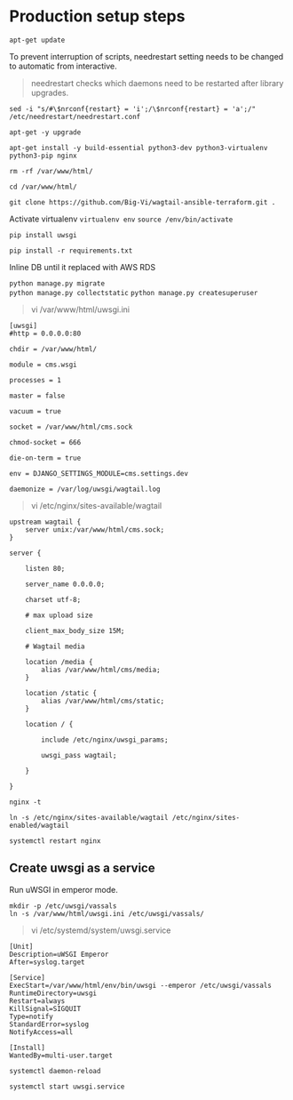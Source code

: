 # Production setup steps

`apt-get update`

To prevent interruption of scripts, needrestart setting needs to be changed to automatic from interactive.
> needrestart checks which daemons need to be restarted after library upgrades.

`sed -i "s/#\$nrconf{restart} = 'i';/\$nrconf{restart} = 'a';/" /etc/needrestart/needrestart.conf`

`apt-get -y upgrade`

`apt-get install -y build-essential python3-dev python3-virtualenv python3-pip nginx`

`rm -rf /var/www/html/`

`cd /var/www/html/`

`git clone https://github.com/Big-Vi/wagtail-ansible-terraform.git .`

Activate virtualenv
`virtualenv env`
`source /env/bin/activate`

`pip install uwsgi`

`pip install -r requirements.txt`

  
  
Inline DB until it replaced with AWS RDS

`python manage.py migrate`  
`python manage.py collectstatic`
`python manage.py createsuperuser`


> vi /var/www/html/uwsgi.ini
```
[uwsgi]
#http = 0.0.0.0:80 

chdir = /var/www/html/

module = cms.wsgi

processes = 1

master = false

vacuum = true

socket = /var/www/html/cms.sock

chmod-socket = 666

die-on-term = true

env = DJANGO_SETTINGS_MODULE=cms.settings.dev

daemonize = /var/log/uwsgi/wagtail.log
```
  
> vi /etc/nginx/sites-available/wagtail
```
upstream wagtail {
	server unix:/var/www/html/cms.sock;
}

server {

	listen 80;

	server_name 0.0.0.0;

	charset utf-8;

	# max upload size

	client_max_body_size 15M;

	# Wagtail media

	location /media {
		alias /var/www/html/cms/media;
	}

	location /static {
		alias /var/www/html/cms/static;
	}

	location / {

		include /etc/nginx/uwsgi_params;

		uwsgi_pass wagtail;

	}

}
```

`nginx -t`

`ln -s /etc/nginx/sites-available/wagtail /etc/nginx/sites-enabled/wagtail`

`systemctl restart nginx`


## Create uwsgi as a service

Run uWSGI in emperor mode.

`mkdir -p /etc/uwsgi/vassals`  
`ln -s /var/www/html/uwsgi.ini /etc/uwsgi/vassals/`

> vi /etc/systemd/system/uwsgi.service
```
[Unit]
Description=uWSGI Emperor
After=syslog.target

[Service]
ExecStart=/var/www/html/env/bin/uwsgi --emperor /etc/uwsgi/vassals
RuntimeDirectory=uwsgi
Restart=always
KillSignal=SIGQUIT
Type=notify
StandardError=syslog
NotifyAccess=all

[Install]
WantedBy=multi-user.target
```

`systemctl daemon-reload`

`systemctl start uwsgi.service`
